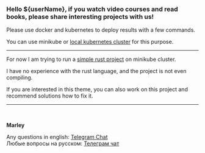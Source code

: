 ### Hello ${userName}, if you watch video courses and read books, please share interesting projects with us!

Please use docker and kubernetes to deploy results with a few commands.

You can use minikube or <a href="https://github.com/webmakaka/vagrant-kubernetes-3-node-cluster-centos7">local kubernetes cluster</a> for this purpose.

---

For now I am trying to run a <a href="https://github.com/webmakaka/k8s-rust-skaffold-demo">simple rust project</a> on minikube cluster.

I have no experience with the rust language, and the project is not even compiling. 

If you are interested in this theme, you can also work on this project and recommend solutions how to fix it. 

---

<br/>

**Marley**

Any questions in english: <a href="https://jsdev.org/chat/">Telegram Chat</a>  
Любые вопросы на русском: <a href="https://jsdev.ru/chat/">Телеграм чат</a>

 
